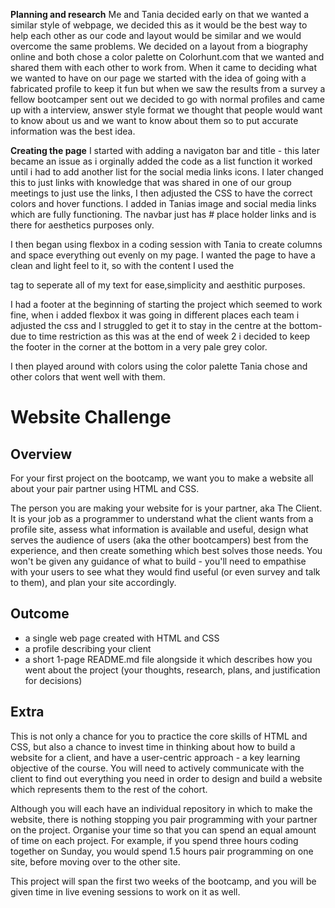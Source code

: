 **Planning and research**
Me and Tania decided early on that we wanted a similar style of webpage, we decided this as it would be the best way to help each other as our code and layout would be similar and we would overcome the same problems.
We decided on a layout from a biography online and both chose a color palette on Colorhunt.com that we wanted and shared them with each other to work from.
When it came to deciding what we wanted to have on our page we started with the idea of going with a fabricated profile to keep it fun but when we saw the results from a survey a fellow bootcamper sent out we decided to go with normal profiles and came up with a interview, answer style format we thought that people would want to know about us and we want to know about them so to put accurate information was the best idea.

**Creating the page**
I started with adding a navigaton bar and title - this later became an issue as i orginally added the code as a list function it worked until i had to add another list for the social media links icons. I later changed this to just links with knowledge that was shared in one of our group meetings to just use the links, I then adjusted the CSS to have the correct colors and hover functions. I added in Tanias image and social media links which are fully functioning. The navbar just has # place holder links and is there for aesthetics purposes only. 

I then began using flexbox in a coding session with Tania to create columns and space everything out evenly on my page. I wanted the page to have a clean and light feel to it, so with the content I used the <p> tag to seperate all of my text for ease,simplicity and aesthitic purposes. 
  
 I had a footer at the beginning of starting the project which seemed to work fine, when i added flexbox it was going in different places each team i adjusted the css and I struggled to get it to stay in the centre at the bottom- due to time restriction as this was at the end of week 2 i decided to keep the footer in the corner at the bottom in a very pale grey color. 
 
 I then played around with colors using the color palette Tania chose and other colors that went well with them.











# Website Challenge

## Overview

For your first project on the bootcamp, we want you to make a website all about your pair partner using HTML and CSS.

The person you are making your website for is your partner, aka The Client. It is your job as a programmer to understand what the client wants from a profile site, assess what information is available and useful, design what serves the audience of users (aka the other bootcampers) best from the experience, and then create something which best solves those needs. You won't be given any guidance of what to build - you'll need to empathise with your users to see what they would find useful (or even survey and talk to them), and plan your site accordingly.

## Outcome

- a single web page created with HTML and CSS
- a profile describing your client
- a short 1-page README.md file alongside it which describes how you went about the project (your thoughts, research, plans, and justification for decisions)

## Extra

This is not only a chance for you to practice the core skills of HTML and CSS, but also a chance to invest time in thinking about how to build a website for a client, and have a user-centric approach - a key learning objective of the course. You will need to actively communicate with the client to find out everything you need in order to design and build a website which represents them to the rest of the cohort.

Although you will each have an individual repository in which to make the website, there is nothing stopping you pair programming with your partner on the project. Organise your time so that you can spend an equal amount of time on each project. For example, if you spend three hours coding together on Sunday, you would spend 1.5 hours pair programming on one site, before moving over to the other site.

This project will span the first two weeks of the bootcamp, and you will be given time in live evening sessions to work on it as well.
